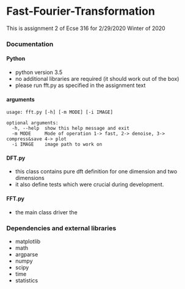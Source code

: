 # Fast-Fourier-Transformation
This is assignment 2 of Ecse 316 for 2/29/2020 Winter of 2020

### Documentation

#### Python
- python version 3.5
- no additional libraries are required (it should work out of the box)
- please run fft.py as specified in the assignment text

#### arguments
```
usage: fft.py [-h] [-m MODE] [-i IMAGE]

optional arguments:
  -h, --help  show this help message and exit
  -m MODE     Mode of operation 1-> fast, 2-> denoise, 3-> compress&save 4-> plot
  -i IMAGE    image path to work on
```

#### DFT.py
- this class contains pure dft definition for one dimension and two dimensions
- it also define tests which were crucial during development.

#### FFT.py
- the main class driver the


### Dependencies and external libraries
- matplotlib
- math
- argparse
- numpy
- scipy
- time
- statistics 